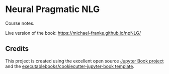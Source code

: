 # Neural Pragmatic NLG

Course notes.

Live version of the book: https://michael-franke.github.io/npNLG/

## Credits

This project is created using the excellent open source [Jupyter Book project](https://jupyterbook.org/) and the [executablebooks/cookiecutter-jupyter-book template](https://github.com/executablebooks/cookiecutter-jupyter-book).
